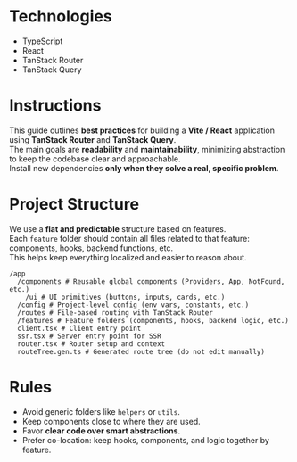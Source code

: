 # Technologies

- TypeScript
- React
- TanStack Router
- TanStack Query

# Instructions

This guide outlines **best practices** for building a **Vite / React** application using **TanStack Router** and **TanStack Query**.  
The main goals are **readability** and **maintainability**, minimizing abstraction to keep the codebase clear and approachable.  
Install new dependencies **only when they solve a real, specific problem**.

# Project Structure

We use a **flat and predictable** structure based on features.  
Each `feature` folder should contain all files related to that feature: components, hooks, backend functions, etc.  
This helps keep everything localized and easier to reason about.

```
/app
  /components # Reusable global components (Providers, App, NotFound, etc.)
    /ui # UI primitives (buttons, inputs, cards, etc.)
  /config # Project-level config (env vars, constants, etc.)
  /routes # File-based routing with TanStack Router
  /features # Feature folders (components, hooks, backend logic, etc.)
  client.tsx # Client entry point
  ssr.tsx # Server entry point for SSR
  router.tsx # Router setup and context
  routeTree.gen.ts # Generated route tree (do not edit manually)
```

# Rules

- Avoid generic folders like `helpers` or `utils`.
- Keep components close to where they are used.
- Favor **clear code over smart abstractions**.
- Prefer co-location: keep hooks, components, and logic together by feature.
